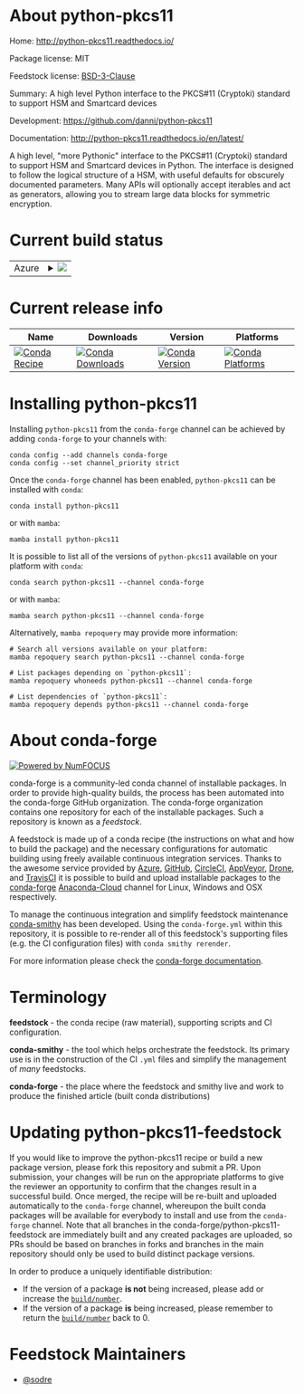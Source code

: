 About python-pkcs11
===================

Home: http://python-pkcs11.readthedocs.io/

Package license: MIT

Feedstock license: [BSD-3-Clause](https://github.com/conda-forge/python-pkcs11-feedstock/blob/main/LICENSE.txt)

Summary: A high level Python interface to the PKCS#11 (Cryptoki) standard to support HSM and Smartcard devices

Development: https://github.com/danni/python-pkcs11

Documentation: http://python-pkcs11.readthedocs.io/en/latest/

A high level, "more Pythonic" interface to the PKCS#11 (Cryptoki) standard to support
HSM and Smartcard devices in Python.
The interface is designed to follow the logical structure of a HSM, with useful
defaults for obscurely documented parameters. Many APIs will optionally accept
iterables and act as generators, allowing you to stream large data blocks for
symmetric encryption.


Current build status
====================


<table>
    
  <tr>
    <td>Azure</td>
    <td>
      <details>
        <summary>
          <a href="https://dev.azure.com/conda-forge/feedstock-builds/_build/latest?definitionId=5990&branchName=main">
            <img src="https://dev.azure.com/conda-forge/feedstock-builds/_apis/build/status/python-pkcs11-feedstock?branchName=main">
          </a>
        </summary>
        <table>
          <thead><tr><th>Variant</th><th>Status</th></tr></thead>
          <tbody><tr>
              <td>linux_64_python3.10.____cpython</td>
              <td>
                <a href="https://dev.azure.com/conda-forge/feedstock-builds/_build/latest?definitionId=5990&branchName=main">
                  <img src="https://dev.azure.com/conda-forge/feedstock-builds/_apis/build/status/python-pkcs11-feedstock?branchName=main&jobName=linux&configuration=linux_64_python3.10.____cpython" alt="variant">
                </a>
              </td>
            </tr><tr>
              <td>linux_64_python3.7.____cpython</td>
              <td>
                <a href="https://dev.azure.com/conda-forge/feedstock-builds/_build/latest?definitionId=5990&branchName=main">
                  <img src="https://dev.azure.com/conda-forge/feedstock-builds/_apis/build/status/python-pkcs11-feedstock?branchName=main&jobName=linux&configuration=linux_64_python3.7.____cpython" alt="variant">
                </a>
              </td>
            </tr><tr>
              <td>linux_64_python3.8.____73_pypy</td>
              <td>
                <a href="https://dev.azure.com/conda-forge/feedstock-builds/_build/latest?definitionId=5990&branchName=main">
                  <img src="https://dev.azure.com/conda-forge/feedstock-builds/_apis/build/status/python-pkcs11-feedstock?branchName=main&jobName=linux&configuration=linux_64_python3.8.____73_pypy" alt="variant">
                </a>
              </td>
            </tr><tr>
              <td>linux_64_python3.8.____cpython</td>
              <td>
                <a href="https://dev.azure.com/conda-forge/feedstock-builds/_build/latest?definitionId=5990&branchName=main">
                  <img src="https://dev.azure.com/conda-forge/feedstock-builds/_apis/build/status/python-pkcs11-feedstock?branchName=main&jobName=linux&configuration=linux_64_python3.8.____cpython" alt="variant">
                </a>
              </td>
            </tr><tr>
              <td>linux_64_python3.9.____73_pypy</td>
              <td>
                <a href="https://dev.azure.com/conda-forge/feedstock-builds/_build/latest?definitionId=5990&branchName=main">
                  <img src="https://dev.azure.com/conda-forge/feedstock-builds/_apis/build/status/python-pkcs11-feedstock?branchName=main&jobName=linux&configuration=linux_64_python3.9.____73_pypy" alt="variant">
                </a>
              </td>
            </tr><tr>
              <td>linux_64_python3.9.____cpython</td>
              <td>
                <a href="https://dev.azure.com/conda-forge/feedstock-builds/_build/latest?definitionId=5990&branchName=main">
                  <img src="https://dev.azure.com/conda-forge/feedstock-builds/_apis/build/status/python-pkcs11-feedstock?branchName=main&jobName=linux&configuration=linux_64_python3.9.____cpython" alt="variant">
                </a>
              </td>
            </tr><tr>
              <td>osx_64_python3.10.____cpython</td>
              <td>
                <a href="https://dev.azure.com/conda-forge/feedstock-builds/_build/latest?definitionId=5990&branchName=main">
                  <img src="https://dev.azure.com/conda-forge/feedstock-builds/_apis/build/status/python-pkcs11-feedstock?branchName=main&jobName=osx&configuration=osx_64_python3.10.____cpython" alt="variant">
                </a>
              </td>
            </tr><tr>
              <td>osx_64_python3.7.____cpython</td>
              <td>
                <a href="https://dev.azure.com/conda-forge/feedstock-builds/_build/latest?definitionId=5990&branchName=main">
                  <img src="https://dev.azure.com/conda-forge/feedstock-builds/_apis/build/status/python-pkcs11-feedstock?branchName=main&jobName=osx&configuration=osx_64_python3.7.____cpython" alt="variant">
                </a>
              </td>
            </tr><tr>
              <td>osx_64_python3.8.____73_pypy</td>
              <td>
                <a href="https://dev.azure.com/conda-forge/feedstock-builds/_build/latest?definitionId=5990&branchName=main">
                  <img src="https://dev.azure.com/conda-forge/feedstock-builds/_apis/build/status/python-pkcs11-feedstock?branchName=main&jobName=osx&configuration=osx_64_python3.8.____73_pypy" alt="variant">
                </a>
              </td>
            </tr><tr>
              <td>osx_64_python3.8.____cpython</td>
              <td>
                <a href="https://dev.azure.com/conda-forge/feedstock-builds/_build/latest?definitionId=5990&branchName=main">
                  <img src="https://dev.azure.com/conda-forge/feedstock-builds/_apis/build/status/python-pkcs11-feedstock?branchName=main&jobName=osx&configuration=osx_64_python3.8.____cpython" alt="variant">
                </a>
              </td>
            </tr><tr>
              <td>osx_64_python3.9.____73_pypy</td>
              <td>
                <a href="https://dev.azure.com/conda-forge/feedstock-builds/_build/latest?definitionId=5990&branchName=main">
                  <img src="https://dev.azure.com/conda-forge/feedstock-builds/_apis/build/status/python-pkcs11-feedstock?branchName=main&jobName=osx&configuration=osx_64_python3.9.____73_pypy" alt="variant">
                </a>
              </td>
            </tr><tr>
              <td>osx_64_python3.9.____cpython</td>
              <td>
                <a href="https://dev.azure.com/conda-forge/feedstock-builds/_build/latest?definitionId=5990&branchName=main">
                  <img src="https://dev.azure.com/conda-forge/feedstock-builds/_apis/build/status/python-pkcs11-feedstock?branchName=main&jobName=osx&configuration=osx_64_python3.9.____cpython" alt="variant">
                </a>
              </td>
            </tr>
          </tbody>
        </table>
      </details>
    </td>
  </tr>
</table>

Current release info
====================

| Name | Downloads | Version | Platforms |
| --- | --- | --- | --- |
| [![Conda Recipe](https://img.shields.io/badge/recipe-python--pkcs11-green.svg)](https://anaconda.org/conda-forge/python-pkcs11) | [![Conda Downloads](https://img.shields.io/conda/dn/conda-forge/python-pkcs11.svg)](https://anaconda.org/conda-forge/python-pkcs11) | [![Conda Version](https://img.shields.io/conda/vn/conda-forge/python-pkcs11.svg)](https://anaconda.org/conda-forge/python-pkcs11) | [![Conda Platforms](https://img.shields.io/conda/pn/conda-forge/python-pkcs11.svg)](https://anaconda.org/conda-forge/python-pkcs11) |

Installing python-pkcs11
========================

Installing `python-pkcs11` from the `conda-forge` channel can be achieved by adding `conda-forge` to your channels with:

```
conda config --add channels conda-forge
conda config --set channel_priority strict
```

Once the `conda-forge` channel has been enabled, `python-pkcs11` can be installed with `conda`:

```
conda install python-pkcs11
```

or with `mamba`:

```
mamba install python-pkcs11
```

It is possible to list all of the versions of `python-pkcs11` available on your platform with `conda`:

```
conda search python-pkcs11 --channel conda-forge
```

or with `mamba`:

```
mamba search python-pkcs11 --channel conda-forge
```

Alternatively, `mamba repoquery` may provide more information:

```
# Search all versions available on your platform:
mamba repoquery search python-pkcs11 --channel conda-forge

# List packages depending on `python-pkcs11`:
mamba repoquery whoneeds python-pkcs11 --channel conda-forge

# List dependencies of `python-pkcs11`:
mamba repoquery depends python-pkcs11 --channel conda-forge
```


About conda-forge
=================

[![Powered by
NumFOCUS](https://img.shields.io/badge/powered%20by-NumFOCUS-orange.svg?style=flat&colorA=E1523D&colorB=007D8A)](https://numfocus.org)

conda-forge is a community-led conda channel of installable packages.
In order to provide high-quality builds, the process has been automated into the
conda-forge GitHub organization. The conda-forge organization contains one repository
for each of the installable packages. Such a repository is known as a *feedstock*.

A feedstock is made up of a conda recipe (the instructions on what and how to build
the package) and the necessary configurations for automatic building using freely
available continuous integration services. Thanks to the awesome service provided by
[Azure](https://azure.microsoft.com/en-us/services/devops/), [GitHub](https://github.com/),
[CircleCI](https://circleci.com/), [AppVeyor](https://www.appveyor.com/),
[Drone](https://cloud.drone.io/welcome), and [TravisCI](https://travis-ci.com/)
it is possible to build and upload installable packages to the
[conda-forge](https://anaconda.org/conda-forge) [Anaconda-Cloud](https://anaconda.org/)
channel for Linux, Windows and OSX respectively.

To manage the continuous integration and simplify feedstock maintenance
[conda-smithy](https://github.com/conda-forge/conda-smithy) has been developed.
Using the ``conda-forge.yml`` within this repository, it is possible to re-render all of
this feedstock's supporting files (e.g. the CI configuration files) with ``conda smithy rerender``.

For more information please check the [conda-forge documentation](https://conda-forge.org/docs/).

Terminology
===========

**feedstock** - the conda recipe (raw material), supporting scripts and CI configuration.

**conda-smithy** - the tool which helps orchestrate the feedstock.
                   Its primary use is in the construction of the CI ``.yml`` files
                   and simplify the management of *many* feedstocks.

**conda-forge** - the place where the feedstock and smithy live and work to
                  produce the finished article (built conda distributions)


Updating python-pkcs11-feedstock
================================

If you would like to improve the python-pkcs11 recipe or build a new
package version, please fork this repository and submit a PR. Upon submission,
your changes will be run on the appropriate platforms to give the reviewer an
opportunity to confirm that the changes result in a successful build. Once
merged, the recipe will be re-built and uploaded automatically to the
`conda-forge` channel, whereupon the built conda packages will be available for
everybody to install and use from the `conda-forge` channel.
Note that all branches in the conda-forge/python-pkcs11-feedstock are
immediately built and any created packages are uploaded, so PRs should be based
on branches in forks and branches in the main repository should only be used to
build distinct package versions.

In order to produce a uniquely identifiable distribution:
 * If the version of a package **is not** being increased, please add or increase
   the [``build/number``](https://docs.conda.io/projects/conda-build/en/latest/resources/define-metadata.html#build-number-and-string).
 * If the version of a package **is** being increased, please remember to return
   the [``build/number``](https://docs.conda.io/projects/conda-build/en/latest/resources/define-metadata.html#build-number-and-string)
   back to 0.

Feedstock Maintainers
=====================

* [@sodre](https://github.com/sodre/)

